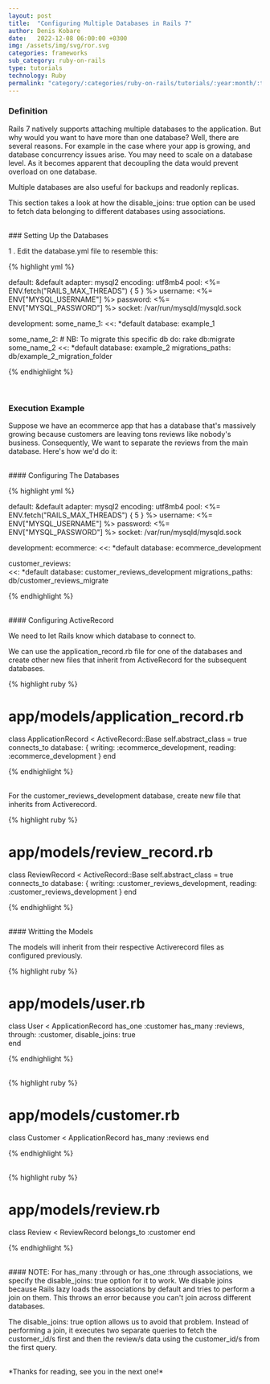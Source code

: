 ```yaml
---
layout: post
title:  "Configuring Multiple Databases in Rails 7"
author: Denis Kobare
date:   2022-12-08 06:00:00 +0300
img: /assets/img/svg/ror.svg
categories: frameworks
sub_category: ruby-on-rails
type: tutorials
technology: Ruby
permalink: "category/:categories/ruby-on-rails/tutorials/:year:month/:title"
---
```



### Definition

Rails 7 natively supports attaching multiple databases to the application. But why 
would you want to have more than one database? Well, there are several reasons. 
For example in the case where your app is growing, and database concurrency issues 
arise. You may need to scale on a database level. As it becomes apparent that 
decoupling the data would prevent overload on one database.

Multiple databases are also useful for backups and readonly replicas.


This section takes a look at how the <span class="badge">disable_joins: true</span> option can be used to fetch data belonging to different databases using associations.


<br>
### Setting Up the Databases

1 . Edit the <span class="badge">database.yml</span> file to resemble this:

{% highlight yml %}

default: &default
  adapter: mysql2
  encoding: utf8mb4
  pool: <%= ENV.fetch("RAILS_MAX_THREADS") { 5 } %>
  username: <%= ENV["MYSQL_USERNAME"] %>
  password: <%= ENV["MYSQL_PASSWORD"] %> 
  socket: /var/run/mysqld/mysqld.sock

development:
  some_name_1:
    <<: *default
    database: example_1
    
  some_name_2:   # NB: To migrate this specific db do: rake db:migrate some_name_2
    <<: *default
    database: example_2
    migrations_paths: db/example_2_migration_folder

{% endhighlight  %}

<br>

### Execution Example
Suppose we have an ecommerce app that has a database that's massively growing 
because customers are leaving tons reviews like nobody's business. Consequently, We want to 
separate the reviews from the main database. Here's how we'd do it:


<br>
#### Configuring The Databases

{% highlight yml %}

default: &default
  adapter: mysql2
  encoding: utf8mb4
  pool: <%= ENV.fetch("RAILS_MAX_THREADS") { 5 } %>
  username: <%= ENV["MYSQL_USERNAME"] %>
  password: <%= ENV["MYSQL_PASSWORD"] %> 
  socket: /var/run/mysqld/mysqld.sock

development:
  ecommerce:
    <<: *default
    database: ecommerce_development
    
  customer_reviews:   
    <<: *default
    database: customer_reviews_development
    migrations_paths: db/customer_reviews_migrate

{% endhighlight  %}



<br>
#### Configuring ActiveRecord

We need to let Rails know which database to connect to.

We can use the <span class="badge">application_record.rb</span> file for one of the 
databases and create other new files that inherit from <span class="badge">ActiveRecord</span> 
for the subsequent databases.

{% highlight ruby %}

# app/models/application_record.rb

class ApplicationRecord < ActiveRecord::Base
  self.abstract_class = true
  connects_to database: { writing: :ecommerce_development, reading: :ecommerce_development }
end

{% endhighlight  %}


<br>
For the customer_reviews_development database, create new file that inherits from <span class="badge">Activerecord</span>.

{% highlight ruby %}

# app/models/review_record.rb

class ReviewRecord < ActiveRecord::Base
  self.abstract_class = true
  connects_to database: { writing: :customer_reviews_development, reading: :customer_reviews_development }
end

{% endhighlight  %}


<br>
#### Writting the Models

The models will inherit from their respective <span class="badge">Activerecord</span> files as configured previously.

{% highlight ruby %}

# app/models/user.rb
class User < ApplicationRecord
  has_one :customer
  has_many :reviews, through: :customer, disable_joins: true  
end

{% endhighlight  %}


<br>
{% highlight ruby %}

# app/models/customer.rb
class Customer < ApplicationRecord
  has_many :reviews
end

{% endhighlight  %}


<br>
{% highlight ruby %}

# app/models/review.rb
class Review < ReviewRecord
  belongs_to :customer
end

{% endhighlight  %}


<br>
#### NOTE:
For <span class="badge">has_many :through</span> or <span class="badge">has_one :through</span> 
associations, we specify the <span class="badge">disable_joins: true</span> option 
for it to work. We disable joins because Rails lazy loads the associations by 
default and tries to perform a join on them. This throws an error because you can't 
join across different databases.

The <span class="badge">disable_joins: true</span> option allows us to avoid that problem. Instead of performing a join, it executes 
two separate queries to fetch the customer_id/s first and then the review/s data using the customer_id/s from the first query.


<br>
*Thanks for reading, see you in the next one!*
